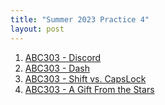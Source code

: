 ```yaml
---
title: "Summer 2023 Practice 4"
layout: post
---
```

1. [ABC303 - Discord](https://atcoder.jp/contests/abc303/tasks/abc303_b)
2. [ABC303 - Dash](https://atcoder.jp/contests/abc303/tasks/abc303_c)
3. [ABC303 - Shift vs. CapsLock](https://atcoder.jp/contests/abc303/tasks/abc303_d)
3. [ABC303 - A Gift From the Stars](https://atcoder.jp/contests/abc303/tasks/abc303_e)

